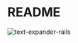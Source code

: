 # README

![text-expander-rails](https://user-images.githubusercontent.com/353784/142635148-30bd9359-89d4-4ef6-8986-3e4ce69a1ca3.gif)
